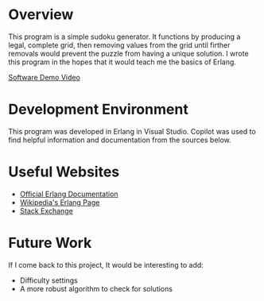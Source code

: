 # Overview

This program is a simple sudoku generator. It functions by producing a legal, complete grid, then removing values from the grid until firther removals would prevent the puzzle from having a unique solution. I wrote this program in the hopes that it would teach me the basics of Erlang.

[Software Demo Video](https://youtu.be/TjVci9qK7Io)

# Development Environment

This program was developed in Erlang in Visual Studio. Copilot was used to find helpful information and documentation from the sources below.

# Useful Websites

* [Official Erlang Documentation](erlang.org/doc/apps/stdlib/index.html)
* [Wikipedia's Erlang Page](https://en.wikipedia.org/wiki/Erlang_(programming_language))
* [Stack Exchange](https://stackoverflow.com/questions/tagged/erlang)

# Future Work

If I come back to this project, It would be interesting to add:

* Difficulty settings
* A more robust algorithm to check for solutions
